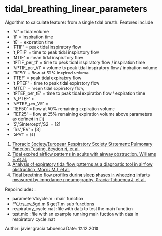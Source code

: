 # tidal_breathing_linear_parameters
Algorithm to calculate features from a single tidal breath. 
Features include 

- 'Vt' = tidal volume 
- 'tI' = inspiration time
- 'tE' = expiration time
- 'PTIF' = peak tidal inspiratory flow
- 't_PTIF' = time to peak tidal inspiratory flow
- 'MTIF' = mean tidal inspiratory flow
- 'tPTIF_per_tI' = time to peak tidal inspiratory flow / inspiration time 
- 'VPTIF_per_VI' = volume to peak tidal inspiratory flow / inpiration volume 
- 'TIF50' = flow at 50% inspired volume
- 'PTEF' = peak tidal expiratory flow 
- 't_PTEF' = time to peak tidal expiratory flow 
- 'MTEF' = mean tidal expiratory flow,
- 'tPTEF_per_tE' = time to peak tidal expiration flow / expiration time  
- 'V_PTEF' = 
- 'VPTEF_per_VE' = 
- 'TEF50' = flow at 50% remaining expiration volume
- 'TEF25' = flow at 25% remaining expiration volume
above parameters as defined in [1]
- 'S','Sintercept','S2' = [2]
- 'Trs','EV' = [3]
- 'SPvf' = [4]

1. [Thoracic Society/European Respiratory Society Statement: Pulmonary Function Testing, Beydon N, et al.](https://www.ncbi.nlm.nih.gov/pubmed/17545458)
2. [Tidal expired airflow patterns in adults with airway obstruction,  Williams E. et al.](https://erj.ersjournals.com/content/12/5/1118.short)
3. [Analysis of expiratory tidal flow patterns as a diagnostic tool in airflow obstruction, Morris MJ, et al. ](https://erj.ersjournals.com/content/12/5/1113.short)
4. [Tidal breathing flow profiles during sleep phases in wheezing infants measured by impedance pneumography,  Gracia-Tabuenca J, et al. ](https://www.physiology.org/doi/abs/10.1152/japplphysiol.01007.2018)


Repo includes :

- parameters1cycle.m : main function 
- FV_trs_ev_5gd.m & getT.m: sub functions
- respiratory_cycle.mat :file with data to test the main function 
- test.mlx : file with an example running main fuction with data in respiratory_cycle.mat


Author: javier.gracia.tabuenca   Date: 12.12.2018
